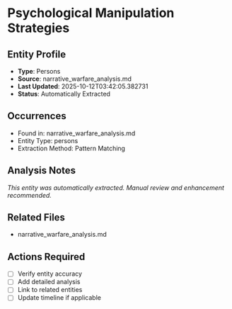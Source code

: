 # Psychological Manipulation Strategies

## Entity Profile
- **Type**: Persons
- **Source**: narrative_warfare_analysis.md
- **Last Updated**: 2025-10-12T03:42:05.382731
- **Status**: Automatically Extracted

## Occurrences
- Found in: narrative_warfare_analysis.md
- Entity Type: persons
- Extraction Method: Pattern Matching

## Analysis Notes
*This entity was automatically extracted. Manual review and enhancement recommended.*

## Related Files
- narrative_warfare_analysis.md

## Actions Required
- [ ] Verify entity accuracy
- [ ] Add detailed analysis
- [ ] Link to related entities
- [ ] Update timeline if applicable
